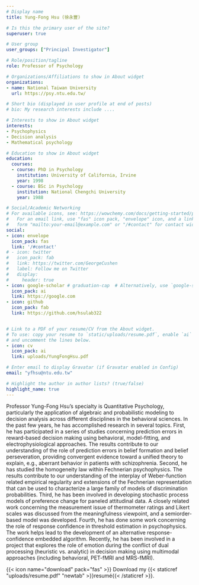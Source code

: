 ```yaml
---
# Display name
title: Yung-Fong Hsu (徐永豐)

# Is this the primary user of the site?
superuser: true

# User group
user_groups: ["Principal Investigator"]

# Role/position/tagline
role: Professor of Psychology

# Organizations/Affiliations to show in About widget
organizations:
- name: National Taiwan University
  url: https://psy.ntu.edu.tw/

# Short bio (displayed in user profile at end of posts)
# bio: My research interests include ....

# Interests to show in About widget
interests:
- Psychophysics
- Decision analysis
- Mathematical psychology

# Education to show in About widget
education:
  courses:
  - course: PhD in Psychology
    institution: University of California, Irvine
    year: 1998
  - course: BSc in Psychology
    institution: National Chengchi University
    year: 1988

# Social/Academic Networking
# For available icons, see: https://wowchemy.com/docs/getting-started/page-builder/#icons
#   For an email link, use "fas" icon pack, "envelope" icon, and a link in the
#   form "mailto:your-email@example.com" or "/#contact" for contact widget.
social:
- icon: envelope
  icon_pack: fas
  link: '/#contact'
# - icon: twitter
#   icon_pack: fab
#   link: https://twitter.com/GeorgeCushen
#   label: Follow me on Twitter
#   display:
#     header: true
- icon: google-scholar # graduation-cap  # Alternatively, use `google-scholar` icon from `ai` icon pack
  icon_pack: ai
  link: https://google.com
- icon: github
  icon_pack: fab
  link: https://github.com/hsulab322


# Link to a PDF of your resume/CV from the About widget.
# To use: copy your resume to `static/uploads/resume.pdf`, enable `ai` icons in `params.toml`,
# and uncomment the lines below.
- icon: cv
  icon_pack: ai
  link: uploads/YungFongHsu.pdf

# Enter email to display Gravatar (if Gravatar enabled in Config)
email: "yfhsu@ntu.edu.tw"

# Highlight the author in author lists? (true/false)
highlight_name: true
---
```


Professor Yung-Fong Hsu’s specialty is Quantitative Psychology, particularly the application of algebraic and probabilistic modeling to decision analysis across different disciplines in the behavioral sciences. In the past few years, he has accomplished research in several topics. First, he has participated in a series of studies concerning prediction errors in reward-based decision making using behavioral, model-fitting, and electrophysiological approaches. The results contribute to our understanding of the role of prediction errors in belief formation and belief perseveration, providing convergent evidence toward a unified theory to explain, e.g., aberrant behavior in patients with schizophrenia. Second, he has studied the homogeneity law within Fechnerian psychophysics. The results contribute to our understanding of the interplay of Weber-function related empirical regularity and extensions of the Fechnerian representation that can be used to characterize a large family of models of discrimination probabilities. Third, he has been involved in developing stochastic process models of preference change for paneled attitudinal data. A closely related work concerning the measurement issue of thermometer ratings and Likert scales was discussed from the meaningfulness viewpoint, and a semiorder-based model was developed. Fourth, he has done some work concerning the role of response confidence in threshold estimation in psychophysics. The work helps lead to the development of an alternative response-confidence embedded algorithm. Recently, he has been involved in a project that explores the role of emotion during the conflict of dual processing (heuristic vs. analytic) in decision making using multimodal approaches (including behavioral, PET-fMRI and MRS-fMRI).

{{< icon name="download" pack="fas" >}} Download my {{< staticref "uploads/resume.pdf" "newtab" >}}resumé{{< /staticref >}}.
